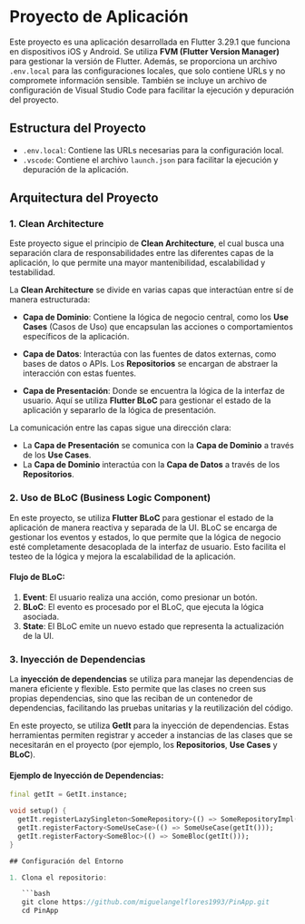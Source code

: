 # Proyecto de Aplicación

Este proyecto es una aplicación desarrollada en Flutter 3.29.1 que funciona en dispositivos iOS y Android. Se utiliza **FVM (Flutter Version Manager)** para gestionar la versión de Flutter. Además, se proporciona un archivo `.env.local` para las configuraciones locales, que solo contiene URLs y no compromete información sensible. También se incluye un archivo de configuración de Visual Studio Code para facilitar la ejecución y depuración del proyecto.

## Estructura del Proyecto

- `.env.local`: Contiene las URLs necesarias para la configuración local.
- `.vscode`: Contiene el archivo `launch.json` para facilitar la ejecución y depuración de la aplicación.

## Arquitectura del Proyecto

### 1. **Clean Architecture**

Este proyecto sigue el principio de **Clean Architecture**, el cual busca una separación clara de responsabilidades entre las diferentes capas de la aplicación, lo que permite una mayor mantenibilidad, escalabilidad y testabilidad.

La **Clean Architecture** se divide en varias capas que interactúan entre sí de manera estructurada:

- **Capa de Dominio**: Contiene la lógica de negocio central, como los **Use Cases** (Casos de Uso) que encapsulan las acciones o comportamientos específicos de la aplicación.
  
- **Capa de Datos**: Interactúa con las fuentes de datos externas, como bases de datos o APIs. Los **Repositorios** se encargan de abstraer la interacción con estas fuentes.

- **Capa de Presentación**: Donde se encuentra la lógica de la interfaz de usuario. Aquí se utiliza **Flutter BLoC** para gestionar el estado de la aplicación y separarlo de la lógica de presentación.

La comunicación entre las capas sigue una dirección clara:
- La **Capa de Presentación** se comunica con la **Capa de Dominio** a través de los **Use Cases**.
- La **Capa de Dominio** interactúa con la **Capa de Datos** a través de los **Repositorios**.

### 2. **Uso de BLoC (Business Logic Component)**

En este proyecto, se utiliza **Flutter BLoC** para gestionar el estado de la aplicación de manera reactiva y separada de la UI. BLoC se encarga de gestionar los eventos y estados, lo que permite que la lógica de negocio esté completamente desacoplada de la interfaz de usuario. Esto facilita el testeo de la lógica y mejora la escalabilidad de la aplicación.

#### Flujo de BLoC:
1. **Event**: El usuario realiza una acción, como presionar un botón.
2. **BLoC**: El evento es procesado por el BLoC, que ejecuta la lógica asociada.
3. **State**: El BLoC emite un nuevo estado que representa la actualización de la UI.

### 3. **Inyección de Dependencias**

La **inyección de dependencias** se utiliza para manejar las dependencias de manera eficiente y flexible. Esto permite que las clases no creen sus propias dependencias, sino que las reciban de un contenedor de dependencias, facilitando las pruebas unitarias y la reutilización del código.

En este proyecto, se utiliza **GetIt** para la inyección de dependencias. Estas herramientas permiten registrar y acceder a instancias de las clases que se necesitarán en el proyecto (por ejemplo, los **Repositorios**, **Use Cases** y **BLoC**).

#### Ejemplo de Inyección de Dependencias:
```dart
final getIt = GetIt.instance;

void setup() {
  getIt.registerLazySingleton<SomeRepository>(() => SomeRepositoryImpl());
  getIt.registerFactory<SomeUseCase>(() => SomeUseCase(getIt()));
  getIt.registerFactory<SomeBloc>(() => SomeBloc(getIt()));
}

## Configuración del Entorno

1. Clona el repositorio:

   ```bash
   git clone https://github.com/miguelangelflores1993/PinApp.git
   cd PinApp
